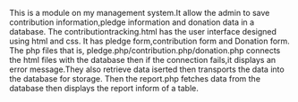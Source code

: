 This is a module on my management system.It allow the admin to save contribution information,pledge information and donation data in a database.
The contributiontracking.html has the user interface designed using html and css. It has pledge form,contribution form and Donation form. 
The php files that is, pledge.php/contribution.php/donation.php connects the html files with the database then if the connection fails,it displays an error message.They also retrieve data iserted then transports the data into the database for storage.
Then the  report.php fetches data from the database then displays the report inform of a table.
